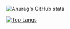 
![Anurag's GitHub stats](https://github-readme-stats.vercel.app/api?username=rummens1337&count_private=true&show_icons=true)

[![Top Langs](https://github-readme-stats.vercel.app/api/top-langs/?username=rummens1337)](https://github.com/anuraghazra/github-readme-stats)
